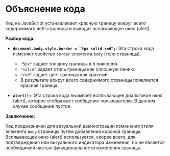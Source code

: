 # Объяснение кода

Код на JavaScript устанавливает красную границу вокруг всего содержимого веб-страницы и выводит всплывающее окно (alert).

**Разбор кода:**

* **`document.body.style.border = "5px solid red";`**: Эта строка кода изменяет свойство `border` элемента `body` (тело страницы).
    * `"5px"` задает толщину границы в 5 пикселей.
    * `"solid"` задает стиль границы как сплошную линию.
    * `"red"` задает цвет границы как красный.
    * В результате вокруг всего содержимого страницы появляется красная граница.

* **`alert();`**: Эта строка кода вызывает всплывающее диалоговое окно (alert), которое отображает сообщение пользователю.  В данном случае сообщение пустое.


**Заключение:**

Код предназначен для визуальной демонстрации изменения стиля элемента `body` страницы путем добавления красной границы.  Всплывающее окно (alert) используется, скорее всего, для подтверждения или визуального индикатора изменения, но не является необходимой частью функциональности изменения границы.